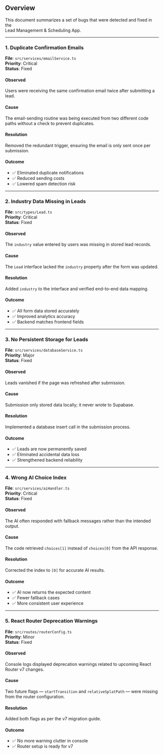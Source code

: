 ## Overview

This document summarizes a set of bugs that were detected and fixed in the  
Lead Management & Scheduling App.

---

### 1. Duplicate Confirmation Emails

**File**: `src/services/emailService.ts`  
**Priority**: Critical  
**Status**: Fixed

#### Observed

Users were receiving the same confirmation email twice after submitting a lead.

#### Cause

The email-sending routine was being executed from two different code paths without a check to prevent duplicates.

#### Resolution

Removed the redundant trigger, ensuring the email is only sent once per submission.

#### Outcome

- ✅ Eliminated duplicate notifications
- ✅ Reduced sending costs
- ✅ Lowered spam detection risk

---

### 2. Industry Data Missing in Leads

**File**: `src/types/Lead.ts`  
**Priority**: Critical  
**Status**: Fixed

#### Observed

The `industry` value entered by users was missing in stored lead records.

#### Cause

The `Lead` interface lacked the `industry` property after the form was updated.

#### Resolution

Added `industry` to the interface and verified end-to-end data mapping.

#### Outcome

- ✅ All form data stored accurately
- ✅ Improved analytics accuracy
- ✅ Backend matches frontend fields

---

### 3. No Persistent Storage for Leads

**File**: `src/services/databaseService.ts`  
**Priority**: Major  
**Status**: Fixed

#### Observed

Leads vanished if the page was refreshed after submission.

#### Cause

Submission only stored data locally; it never wrote to Supabase.

#### Resolution

Implemented a database insert call in the submission process.

#### Outcome

- ✅ Leads are now permanently saved
- ✅ Eliminated accidental data loss
- ✅ Strengthened backend reliability

---

### 4. Wrong AI Choice Index

**File**: `src/services/aiHandler.ts`  
**Priority**: Critical  
**Status**: Fixed

#### Observed

The AI often responded with fallback messages rather than the intended output.

#### Cause

The code retrieved `choices[1]` instead of `choices[0]` from the API response.

#### Resolution

Corrected the index to `[0]` for accurate AI results.

#### Outcome

- ✅ AI now returns the expected content
- ✅ Fewer fallback cases
- ✅ More consistent user experience

---

### 5. React Router Deprecation Warnings

**File**: `src/routes/routerConfig.ts`  
**Priority**: Minor  
**Status**: Fixed

#### Observed

Console logs displayed deprecation warnings related to upcoming React Router v7 changes.

#### Cause

Two future flags — `startTransition` and `relativeSplatPath` — were missing from the router configuration.

#### Resolution

Added both flags as per the v7 migration guide.

#### Outcome

- ✅ No more warning clutter in console
- ✅ Router setup is ready for v7
